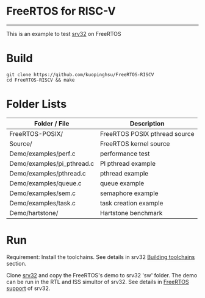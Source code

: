 # FreeRTOS for RISC-V
------------------------------------------------------------
This is an example to test <A Href="https://github.com/kuopinghsu/srv32">srv32</A> on FreeRTOS

# Build

    git clone https://github.com/kuopinghsu/FreeRTOS-RISCV
    cd FreeRTOS-RISCV && make

# Folder Lists

| Folder / File               | Description                                     |
| --------------------------- | ----------------------------------------------- |
| FreeRTOS-POSIX/             | FreeRTOS POSIX pthread source                   |
| Source/                     | FreeRTOS kernel source                          |
| Demo/examples/perf.c        | performance test                                |
| Demo/examples/pi_pthread.c  | PI pthread example                              |
| Demo/examples/pthread.c     | pthread example                                 |
| Demo/examples/queue.c       | queue example                                   |
| Demo/examples/sem.c         | semaphore example                               |
| Demo/examples/task.c        | task creation example                           |
| Demo/hartstone/             | Hartstone benchmark                             |


# Run

Requirement: Install the toolchains. See details in srv32 <A Href="https://github.com/kuopinghsu/srv32#building-toolchains">Building toolchains</A> section.

Clone <A Href="https://github.com/kuopinghsu/srv32">srv32</A> and copy the FreeRTOS's demo to srv32 'sw' folder. The demo can be run in the RTL and ISS simultor of srv32. See details in <A Href="https://github.com/kuopinghsu/srv32#freertos-support">FreeRTOS support</A> of srv32.


